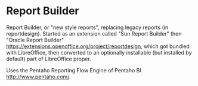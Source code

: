 # Report Builder

Report Builder, or "new style reports", replacing legacy reports (in reportdesign).
Started as an extension called "Sun Report Builder" then "Oracle Report Builder"
<https://extensions.openoffice.org/project/reportdesign>,
which got bundled with LibreOffice, then converted to an optionally installable
(but installed by default) part of LibreOffice proper.

Uses the Pentaho Reporting Flow Engine of Pentaho BI <http://www.pentaho.com/>.
